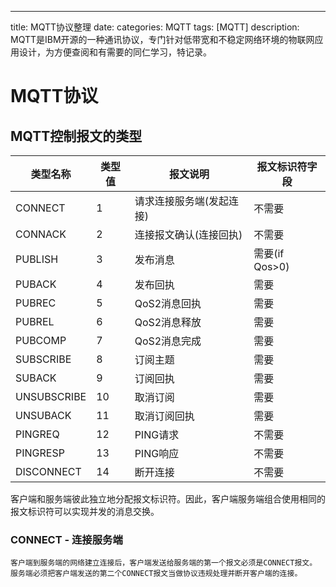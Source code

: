 ---
title: MQTT协议整理
date:
categories: MQTT
tags: [MQTT] 
description: MQTT是IBM开源的一种通讯协议，专门针对低带宽和不稳定网络环境的物联网应用设计，为方便查阅和有需要的同仁学习，特记录。

# MQTT协议

## MQTT控制报文的类型


| 类型名称 | 类型值 | 报文说明|报文标识符字段|
| ------------- | ------------- | ------------- | ------------- |
| CONNECT  | 1 | 请求连接服务端(发起连接)|不需要|
| CONNACK  | 2 | 连接报文确认(连接回执)|不需要|
| PUBLISH  | 3 | 发布消息|需要(if Qos>0)|
| PUBACK  | 4 | 发布回执|需要|
| PUBREC  | 5 | QoS2消息回执|需要|
| PUBREL  | 6 | QoS2消息释放|需要|
| PUBCOMP  | 7 | QoS2消息完成|需要|
| SUBSCRIBE  | 8 | 	订阅主题|需要|
| SUBACK  | 9 | 订阅回执|需要|
| UNSUBSCRIBE  | 10 | 取消订阅|需要|
| UNSUBACK  | 11 | 取消订阅回执|需要|
| PINGREQ  | 12 | 	PING请求|不需要|
| PINGRESP  | 13 | 	PING响应|不需要|
| DISCONNECT  | 14 | 断开连接|不需要|

客户端和服务端彼此独立地分配报文标识符。因此，客户端服务端组合使用相同的报文标识符可以实现并发的消息交换。

### CONNECT - 连接服务端
	
	客户端到服务端的网络建立连接后，客户端发送给服务端的第一个报文必须是CONNECT报文。
	服务端必须把客户端发送的第二个CONNECT报文当做协议违规处理并断开客户端的连接。









